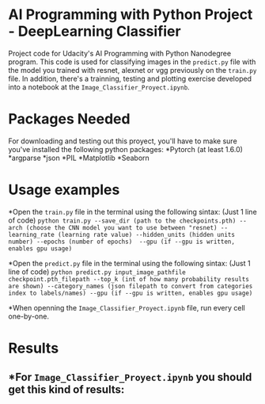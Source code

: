# AI Programming with Python Project - DeepLearning Classifier

Project code for Udacity's AI Programming with Python Nanodegree program. This code is used for classifying images in the `predict.py` file with the model 
you trained with resnet, alexnet or vgg previously on the `train.py` file. In addition, there's a trainning, testing and plotting exercise developed into a
notebook at the `Image_Classifier_Proyect.ipynb`.

# Packages Needed

For downloading and testing out this proyect, you'll have to make sure you've installed the following python packages:
*Pytorch (at least 1.6.0)
*argparse
*json
*PIL
*Matplotlib
*Seaborn

# Usage examples

*Open the `train.py` file in the terminal using the following sintax: (Just 1 line of code)
`python train.py --save_dir (path to the checkpoints.pth) --arch (choose the CNN model you want to use between "resnet)
--learning_rate (learning rate value) --hidden_units (hidden units number) --epochs (number of epochs) 
--gpu (if --gpu is written, enables gpu usage) `

*Open the `predict.py` file in the terminal using the following sintax: (Just 1 line of code)
`python predict.py input_image_pathfile checkpoint.pth_filepath --top_k (int of how many probability results are shown)
--category_names (json filepath to convert from categories index to labels/names) --gpu (if --gpu is written, enables gpu usage)`

*When openning the `Image_Classifier_Proyect.ipynb` file, run every cell one-by-one.

# Results

*For `Image_Classifier_Proyect.ipynb` you should get this kind of results:
  -


